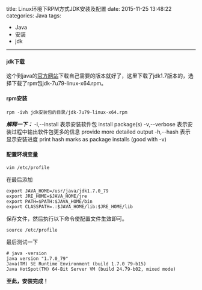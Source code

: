 title: Linux环境下RPM方式JDK安装及配置
date: 2015-11-25 13:48:22
categories: Java
tags: 
- Java
- 安装
- jdk
---
#### jdk下载
这个到java的[官方网站](http://www.oracle.com/technetwork/java/javase/downloads/index-jsp-138363.html)下载自己需要的版本就好了，这里下载了jdk1.7版本的，选择下载了rpm包jdk-7u79-linux-x64.rpm。
<br/>
#### rpm安装
```{bash}
rpm -ivh jdk安装包的目录/jdk-7u79-linux-x64.rpm
```
<!-- more -->
***解释一下：***
-i,--install  表示安装软件包 install package(s)
-v,--verbose  表示安装过程中输出软件包更多的信息 provide more detailed output
-h,--hash     表示显示安装进度 print hash marks as package installs (good with -v)
<br/>
#### 配置环境变量
```{bash}
vim /etc/profile
```
在最后添加
```{bash}
export JAVA_HOME=/usr/java/jdk1.7.0_79
export JRE_HOME=$JAVA_HOME/jre
export PATH=$PATH:$JAVA_HOME/bin
export CLASSPATH=.:$JAVA_HOME/lib:$JRE_HOME/lib
```
保存文件，然后执行以下命令使配置文件生效即可。
```{bash}
source /etc/profile
```
最后测试一下
```{bash}
# java -version
java version "1.7.0_79"
Java(TM) SE Runtime Environment (build 1.7.0_79-b15)
Java HotSpot(TM) 64-Bit Server VM (build 24.79-b02, mixed mode)
```
**至此，安装完成！**


